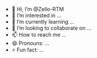 - 👋 Hi, I’m @Zello-RTM
- 👀 I’m interested in ...
- 🌱 I’m currently learning ...
- 💞️ I’m looking to collaborate on ...
- 📫 How to reach me ...
- 😄 Pronouns: ...
- ⚡ Fun fact: ...

<!---
Zello-RTM/Zello-RTM is a ✨ special ✨ repository because its `README.md` (this file) appears on your GitHub profile.
You can click the Preview link to take a look at your changes.
--->
